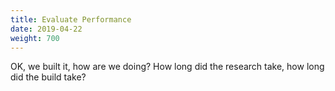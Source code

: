 ```yaml
---
title: Evaluate Performance
date: 2019-04-22
weight: 700
---
```


OK, we built it, how are we doing?  How long did the research take,
how long did the build take? 
